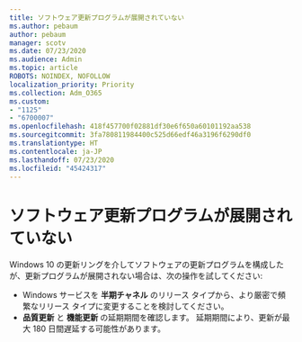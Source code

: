 ```yaml
---
title: ソフトウェア更新プログラムが展開されていない
ms.author: pebaum
author: pebaum
manager: scotv
ms.date: 07/23/2020
ms.audience: Admin
ms.topic: article
ROBOTS: NOINDEX, NOFOLLOW
localization_priority: Priority
ms.collection: Adm_O365
ms.custom:
- "1125"
- "6700007"
ms.openlocfilehash: 418f457700f02881df30e6f650a60101192aa538
ms.sourcegitcommit: 3fa780811984400c525d66edf46a3196f6290df0
ms.translationtype: HT
ms.contentlocale: ja-JP
ms.lasthandoff: 07/23/2020
ms.locfileid: "45424317"
---
```

# <a name="software-updates-are-not-being-deployed"></a>ソフトウェア更新プログラムが展開されていない

Windows 10 の更新リングを介してソフトウェアの更新プログラムを構成したが、更新プログラムが展開されない場合は、次の操作を試してください:  

- Windows サービスを **半期チャネル** のリリース タイプから、より厳密で頻繁なリリース タイプに変更することを検討してください。
- **品質更新** と **機能更新** の延期期間を確認します。 延期期間により、更新が最大 180 日間遅延する可能性があります。
